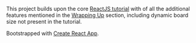 This project builds upon the core [ReactJS tutorial](https://reactjs.org/tutorial/tutorial.html) with of all the additional features mentioned in the [Wrapping Up](https://reactjs.org/tutorial/tutorial.html#wrapping-up) section, including dynamic board size not present in the tutorial.

Bootstrapped with [Create React App](https://github.com/facebook/create-react-app).
